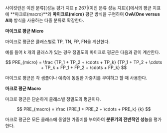 사이킷런은 이진 분류[[성능 평가 지표 p.267|(이진 분류 성능 지표)]]에서의 평균 지표에 **마크로(macro)**와 **마이크로(micro)** 평균 방식을 구현하여 **OvA(One versus All)** 방식을 사용하는 다중 분류로 확장한다.

**마이크로 평균 Micro**

마이크로 평균은 클래스별로 TP, TN, FP, FN을 계산한다.

예를 들어 $k$ 개의 클래스가 있는 경우 정밀도의 마이크로 평균은 다음과 같이 계산한다.

$$
PRE_{micro} = \frac
{TP_1 + TP_2 + \cdots + TP_k}
{TP_1 + TP_2 + \cdots + TP_k + FP_1 + FP_2 + \cdots + FP_k}
$$

마이크로 평균은 각 샘플이나 예측에 동일한 가중치를 부여하고 할 때 사용한다.

**마크로 평균 Macro**

마크로 평균은 단순하게 클래스별 정밀도의 평균이다.

$$
PRE_{macro} = \frac
{PRE_1 + PRE_2 + \cdots + PRE_k} {k}
$$

마크로 평균은 모든 클래스에 동일한 가중치를 부여하여 **분류기의 전반적인 성능**을 평가한다.


